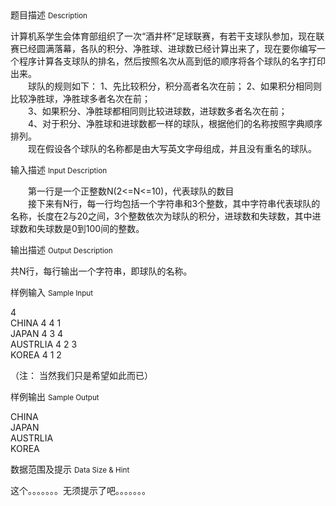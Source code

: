 <div class="panel panel-default">
<div class="area-title">
<span>
题目描述
<small>Description</small>
</span></div>
<div class="panel-body">

<p><span>计算机系学生会体育部组织了一次“酒井杯”足球联赛，有若干支球队参加，现在联赛已经圆满落幕，各队的积分、净胜球、进球数已经计算出来了，现在要你编写一个程序计算各支球队的排名，然后按照名次从高到低的顺序将各个球队的名字打印出来。</span><br><span>　　球队的规则如下： 1、先比较积分，积分高者名次在前； 2、如果积分相同则比较净胜球，净胜球多者名次在前；</span><br><span>　　3、如果积分、净胜球都相同则比较进球数，进球数多者名次在前；</span><br><span>　　4、对于积分、净胜球和进球数都一样的球队，根据他们的名称按照字典顺序排列。</span><br><span>　　现在假设各个球队的名称都是由大写英文字母组成，并且没有重名的球队。</span></p>

</div>
</div>

<div class="panel panel-default">
<div class="area-title">
<span>
输入描述
<small>Input Description</small>
</span></div>
<div class="panel-body">
<p><span>　　第一行是一个正整数N(2&lt;=N&lt;=10)，代表球队的数目</span><br><span>　　接下来有N行，每一行均包括一个字符串和3个整数，其中字符串代表球队的名称，长度在2与20之间，3个整数依次为球队的积分，进球数和失球数，其中进球数和失球数是0到100间的整数。</span></p>

</div>
</div>
<div  class="panel panel-default">
<div class="area-title">
<span>
输出描述
<small>Output Description</small>
</span></div>
<div class="panel-body">

<p><span>共N行，每行输出一个字符串，即球队的名称。</span></p>

</div>
</div>


<div class="panel panel-default">
<div class="area-title">
<span>
样例输入
<small>Sample Input</small>
</span></div>
<div class="panel-body">
<p>4<br>CHINA 4 4 1<br>JAPAN 4 3 4<br>AUSTRLIA 4 2 3<br>KOREA 4 1 2</p>
<p>（注： 当然我们只是希望如此而已）</p>

</div>
</div>

<div class="panel panel-default">
<div class="area-title">
<span>
样例输出
<small>Sample Output</small>
</span></div>
<div class="panel-body">
<p>CHINA <br>JAPAN <br>AUSTRLIA <br>KOREA</p>

</div>
</div>

<div class="panel panel-default">
<div class="area-title">
<span>
数据范围及提示
<small>Data Size & Hint</small>
</span></div>
<div class="panel-body">
<p>这个。。。。。。。无须提示了吧。。。。。。。</p>
</div>
</div>